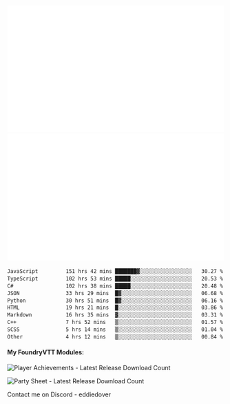 
![](https://raw.githubusercontent.com/eddiedover/ghstats/master/generated/overview.svg)
![](https://raw.githubusercontent.com/eddiedover/ghstats/master/generated/languages.svg)

<!--START_SECTION:waka-->

```txt
JavaScript         151 hrs 42 mins ███████▓░░░░░░░░░░░░░░░░░   30.27 %
TypeScript         102 hrs 53 mins █████░░░░░░░░░░░░░░░░░░░░   20.53 %
C#                 102 hrs 38 mins █████░░░░░░░░░░░░░░░░░░░░   20.48 %
JSON               33 hrs 29 mins  █▓░░░░░░░░░░░░░░░░░░░░░░░   06.68 %
Python             30 hrs 51 mins  █▓░░░░░░░░░░░░░░░░░░░░░░░   06.16 %
HTML               19 hrs 21 mins  █░░░░░░░░░░░░░░░░░░░░░░░░   03.86 %
Markdown           16 hrs 35 mins  ▓░░░░░░░░░░░░░░░░░░░░░░░░   03.31 %
C++                7 hrs 52 mins   ▒░░░░░░░░░░░░░░░░░░░░░░░░   01.57 %
SCSS               5 hrs 14 mins   ▒░░░░░░░░░░░░░░░░░░░░░░░░   01.04 %
Other              4 hrs 12 mins   ▒░░░░░░░░░░░░░░░░░░░░░░░░   00.84 %
```

<!--END_SECTION:waka-->

#### My FoundryVTT Modules:

  ![Player Achievements - Latest Release Download Count](https://img.shields.io/badge/dynamic/json?label=Player%20Achievements%20-%20Downloads@latest&query=assets%5B1%5D.download_count&url=https%3A%2F%2Fapi.github.com%2Frepos%2FEddieDover%2Ffvtt-player-achievements%2Freleases%2Flatest)

  ![Party Sheet - Latest Release Download Count](https://img.shields.io/badge/dynamic/json?label=Party%20Sheet%20-%20Downloads@latest&query=assets%5B1%5D.download_count&url=https%3A%2F%2Fapi.github.com%2Frepos%2FEddieDover%2Ffvtt-party-sheet%2Freleases%2Flatest)

<a rel="me" href="https://techhub.social/@EddieDover"></a>

Contact me on Discord - eddiedover
